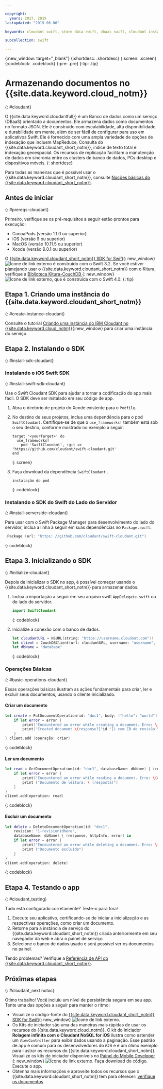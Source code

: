 ```yaml
---

copyright:
  years: 2017, 2019
lastupdated: "2019-06-06"

keywords: cloudant swift, store data swift, dbaas swift, cloudant instance swift, initialize sdk swift, create document swift, read document swift, delete document swift

subcollection: swift

---
```


{:new_window: target="_blank"}
{:shortdesc: .shortdesc}
{:screen: .screen}
{:codeblock: .codeblock}
{:pre: .pre}
{:tip: .tip}

# Armazenando documentos no  {{site.data.keyword.cloud_notm}}
{: #cloudant}

O {{site.data.keyword.cloudantfull}} é um Banco de dados como um serviço (DBaaS) orientado a documentos. Ele armazena dados como documentos no formato JSON. Ele é construído com escalabilidade, alta disponibilidade e durabilidade em mente, além de ser fácil de configurar para uso em aplicativos Swift. Ele é fornecido com uma ampla variedade de opções de indexação que incluem MapReduce,
Consulta do {{site.data.keyword.cloudant_short_notm}},
índice de texto total
e indexação geoespacial. Os recursos de replicação facilitam a manutenção de dados em sincronia entre os
clusters de banco de dados, PCs desktop e dispositivos móveis. 
{: shortdesc}

Para todas as maneiras que é possível usar o {{site.data.keyword.cloudant_short_notm}}, consulte [Noções básicas do {{site.data.keyword.cloudant_short_notm}}](/docs/services/Cloudant/basics?topic=cloudant-ibm-cloudant-basics#cloudant-nosql-db-basics).

## Antes de iniciar
{: #prereqs-cloudant}

Primeiro, verifique se os pré-requisitos a seguir estão prontos para execução:
 * CocoaPods (versão 1.1.0 ou superior)
 * iOS (versão 9 ou superior)
 * MacOS (versão 10.11.5 ou superior)
 * Xcode (versão 9.0.1 ou superior)

O [{{site.data.keyword.cloudant_short_notm}} SDK for Swift](https://github.com/cloudant/swift-cloudant){: new_window} ![Ícone de link externo](../../icons/launch-glyph.svg "Ícone de link externo") é construído com o Swift 3.2. Se você estiver planejando usar o {{site.data.keyword.cloudant_short_notm}} com o Kitura, verifique a [Biblioteca Kitura-CouchDB ](https://github.com/IBM-Swift/Kitura-CouchDB){: new_window} ![Ícone de link externo](../../icons/launch-glyph.svg "Ícone de link externo"), que é construída com o Swift 4.0.
{: tip}

## Etapa 1. Criando uma instância do  {{site.data.keyword.cloudant_short_notm}}
{: #create-instance-cloudant}

Consulte o tutorial [Criando uma instância do IBM Cloudant no {{site.data.keyword.cloud_notm}}](/docs/services/Cloudant/tutorials?topic=cloudant-creating-an-ibm-cloudant-instance-on-ibm-cloud#creating-an-ibm-cloudant-instance-on-ibm-cloud){:new_window} para criar uma instância do serviço.

## Etapa 2. Instalando o SDK
{: #install-sdk-cloudant}

### Instalando o iOS Swift SDK
{: #install-swift-sdk-cloudant}

Use o Swift Cloudant SDK para ajudar a tornar a codificação do app mais fácil. O SDK deve ser instalado em seu código de app.

1. Abra o diretório de projeto do Xcode existente para o `Podfile`.
2. No destino de seus projetos, inclua uma dependência para o pod `SwiftCloudant`. Certifique-se
de que o `use_frameworks!` também está sob o seu destino, conforme mostrado no exemplo a seguir.
    ```
    target '<yourTarget>' do
      use_frameworks!
        pod 'SwiftCloudant', :git => 'https://github.com/cloudant/swift-cloudant.git'
    end
    ```
    {: screen}

3. Faça download da dependência  ` SwiftCloudant ` .
    ```
    instalação do pod
    ```
    {: codeblock}

### Instalando o SDK do Swift do Lado do Servidor
{: #install-serverside-cloudant}

Para usar com o Swift Package Manager para desenvolvimento do lado do servidor, inclua a linha a seguir em suas dependências no `Package.swift`:
```swift
.Package (url: "https: //github.com/cloudant/swift-cloudant.git")
```
{: codeblock}

## Etapa 3. Inicializando o SDK
{: #initialize-cloudant}

Depois de inicializar o SDK no app, é possível começar usando o {{site.data.keyword.cloudant_short_notm}} para armazenar dados.

1.  Inclua a importação a seguir em seu arquivo swift `AppDelegate.swift` ou do lado do servidor.
    ```swift
    import SwiftCloudant
    ```
    {: codeblock}

2. Inicialize a conexão com o banco de dados.
    ```swift
    let cloudantURL = NSURL(string: "https://username.cloudant.com")!
    let client = CouchDBClient(url: cloudantURL, username: "username", password: "password")
    let dbName = "database"
    ```
    {: codeblock}

### Operações Básicas
{: #basic-operations-cloudant}

Essas operações básicas ilustram as ações fundamentais para criar, ler e excluir seus documentos, usando o cliente inicializado.

#### Criar um documento
```swift
let create = PutDocumentOperation(id: "doc1", body: ["hello": "world"], databaseName: dbName) {(response, httpInfo, error) in
    if let error = error {
        print("Encountered an error while creating a document. Erro: \(error)") } else {
        print("Created document \(response?["id "]) com ID de revisão \ (response? ["rev "])")
    }
} client.add (operação: criar)
```
{: codeblock}

#### Ler um documento
```swift
let read = GetDocumentOperation(id: "doc1", databaseName: dbName) { (response, httpInfo, error) in
    if let error = error {
        print("Encountered an error while reading a document. Erro: \(error)") } else {
        print ("Documento de leitura: \ (resposta)")
    }   
}
client.add(operation: read)
```
{: codeblock}

#### Excluir um documento
```swift
let delete = DeleteDocumentOperation(id: "doc1",
    revision: "1-revisionidhere",
    databaseName: dbName) { (response, httpInfo, error) in
    if let error = error {
        print("Encountered an error while deleting a document. Erro: \(error)") } else {
        print ("Documento excluído")
    }   
}
client.add(operation: delete)
```
{: codeblock}

## Etapa 4. Testando o app
{: #cloudant_testing}

Tudo está configurado corretamente? Teste-o para fora!

1. Execute seu aplicativo, certificando-se de iniciar a inicialização e as respectivas operações, como criar um documento.
2. Retorne para a instância de serviço do {{site.data.keyword.cloudant_short_notm}} criada anteriormente em seu navegador da web e abra o painel de serviço.
3. Selecione o banco de dados usado e será possível ver os documentos no painel.

Tendo problemas? Verifique a [Referência de API do {{site.data.keyword.cloudant_short_notm}}](/docs/services/Cloudant/api?topic=cloudant-ibm-cloudant-basics#api-reference-overview).

## Próximas etapas
{: #cloudant_next notoc}

Ótimo trabalho! Você incluiu um nível de persistência segura em seu app. Tente uma das opções a seguir para manter o ritmo:

* Visualize o código-fonte do [{{site.data.keyword.cloudant_short_notm}} SDK for Swift](https://github.com/cloudant/swift-cloudant){: new_window} ![Ícone de link externo](../../icons/launch-glyph.svg "Ícone de link externo").
* Os Kits de iniciador são uma das maneiras mais rápidas de usar os recursos do {{site.data.keyword.cloud_notm}}. O kit do iniciador **Rolagem infinita com o Cloudant NoSQL for iOS** ilustra como estender um `ViewController` para exibir dados usando a paginação. Esse padrão de app é comum para os desenvolvedores do iOS e é um ótimo exemplo para ilustrar os recursos do {{site.data.keyword.cloudant_short_notm}}. Visualize os kits de iniciador disponíveis no [Painel do Mobile Developer ](https://{DomainName}/developer/mobile/dashboard){: new_window} ![Ícone de link externo](../../icons/launch-glyph.svg "Ícone de link externo"). Faça download do código. Execute o app.
* Obtenha mais informações e aproveite todos os recursos que o {{site.data.keyword.cloudant_short_notm}} tem para oferecer: [verifique os documentos](/docs/services/Cloudant?topic=cloudant-ibm-cloudant-basics).
